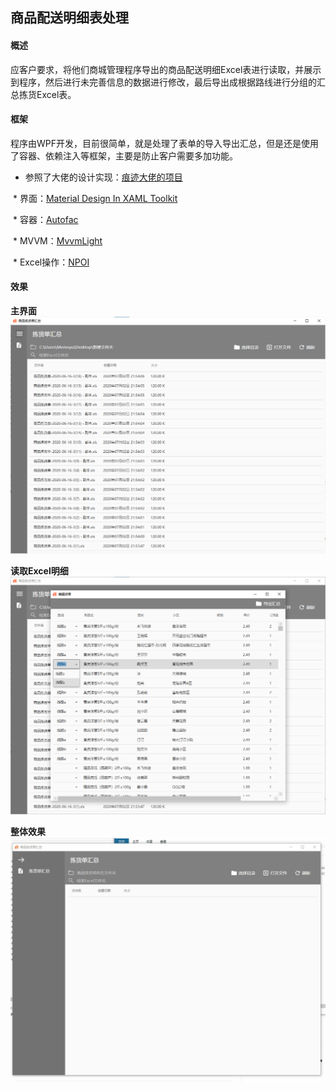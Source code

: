 ## 商品配送明细表处理

#### 概述

​	应客户要求，将他们商城管理程序导出的商品配送明细Excel表进行读取，并展示到程序，然后进行未完善信息的数据进行修改，最后导出成根据路线进行分组的汇总拣货Excel表。 

#### 框架

​	程序由WPF开发，目前很简单，就是处理了表单的导入导出汇总，但是还是使用了容器、依赖注入等框架，主要是防止客户需要多加功能。

 * 参照了大佬的设计实现：[痕迹大佬的项目](https://github.com/HenJigg/WPF-Xamarin-Blazor-Examples)

​	* 界面：[Material Design In XAML Toolkit](https://github.com/MaterialDesignInXAML/MaterialDesignInXamlToolkit)

​	* 容器：[Autofac](https://github.com/autofac/Autofac)

​	* MVVM：[MvvmLight](https://archive.codeplex.com/?p=mvvmlight)

​ * Excel操作：[NPOI](https://github.com/dotnetcore/NPOI)

#### 效果

**主界面**
![Main](https://github.com/Memoyu/Memoyu.TableProcess/blob/master/Image/main.png "Main")

**读取Excel明细**
![Detail](https://github.com/Memoyu/Memoyu.TableProcess/blob/master/Image/detail.png "Detail")

**整体效果**
![Show](https://github.com/Memoyu/Memoyu.TableProcess/blob/master/Image/Table.gif "Show")

